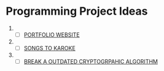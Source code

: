 # Programming Project Ideas
1) - [ ] [PORTFOLIO WEBSITE](PORTFOLIO_WEBSITE.md)
2) - [ ] [SONGS TO KAROKE](./SONG2KAROKE.md)
3) - [ ] [BREAK A OUTDATED CRYPTOGRPAHIC ALGORITHM](BREAK_A_CRYPTO_ALGORITHM.md)

